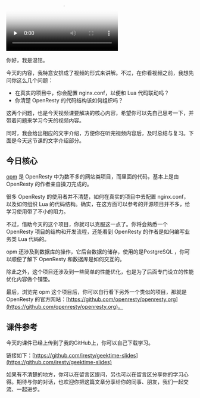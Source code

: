 
<video poster="https://static001.geekbang.org/resource/image/b8/a2/b8e479499551550984792f338043a8a2.jpg" preload="none" controls=""><source src="https://media001.geekbang.org/customerTrans/fe4a99b62946f2c31c2095c167b26f9c/32bb5df8-16d13f123cf-0000-0000-01d-dbacd.mp4" type="video/mp4"><source src="https://media001.geekbang.org/71f11392644a4bd19a04901804f3faa2/b54cb30cb2b648d1a3e6392ecc351626-e6d62449b88ad07255d04f874d679181-sd.m3u8" type="application/x-mpegURL"><source src="https://media001.geekbang.org/71f11392644a4bd19a04901804f3faa2/b54cb30cb2b648d1a3e6392ecc351626-32e46e96bebe336fa79a9419934ca38a-hd.m3u8" type="application/x-mpegURL"></video>

你好，我是温铭。

今天的内容，我特意安排成了视频的形式来讲解。不过，在你看视频之前，我想先问你这么几个问题：

- 在真实的项目中，你会配置 nginx.conf，以便和 Lua 代码联动吗？
- 你清楚 OpenResty 的代码结构该如何组织吗？

这两个问题，也是今天视频课要解决的核心内容，希望你可以先自己思考一下，并带着问题来学习今天的视频内容。

同时，我会给出相应的文字介绍，方便你在听完视频内容后，及时总结与复习。下面是今天这节课的文字介绍部分。

## 今日核心

[opm](https://github.com/openresty/opm/) 是 OpenResty 中为数不多的网站类项目，而里面的代码，基本上是由 OpenResty 的作者亲自操刀完成的。

很多 OpenResty 的使用者并不清楚，如何在真实的项目中去配置 nginx.conf， 以及如何组织 Lua 的代码结构。确实，在这方面可以参考的开源项目并不多，给学习使用带了不小的阻力。

不过，借助今天的这个项目，你就可以克服这一点了。你将会熟悉一个OpenResty 项目的结构和开发流程，还能看到 OpenResty 的作者是如何编写业务类 Lua 代码的。

opm 还涉及到数据库的操作，它后台数据的储存，使用的是PostgreSQL ，你可以顺便了解下 OpenResty 和数据库是如何交互的。

除此之外，这个项目还涉及到一些简单的性能优化，也是为了后面专门设立的性能优化内容做个铺垫。

最后，浏览完 opm 这个项目后，你可以自行看下另外一个类似的项目，那就是 OpenResty 的官方网站：[https://github.com/openresty/openresty.org](https://github.com/openresty/openresty.org)。

## 课件参考

今天的课件已经上传到了我的GitHub上，你可以自己下载学习。

链接如下：[https://github.com/iresty/geektime-slides](https://github.com/iresty/geektime-slides)

如果有不清楚的地方，你可以在留言区提问，另也可以在留言区分享你的学习心得。期待与你的对话，也欢迎你把这篇文章分享给你的同事、朋友，我们一起交流、一起进步。
